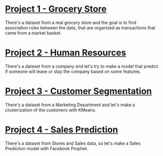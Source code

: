 # [Project 1 - Grocery Store](https://github.com/AllenRodger22/Alan_Roger_Portfolio/blob/main/grocery-store-association-rules.ipynb)
There's a dataset from a real grocery store and the goal is to find association rules between the data, that are organized as transactions that came from a market basket.

# [Project 2 - Human Resources](https://github.com/AllenRodger22/Alan_Roger_Portfolio/blob/main/Human_Resources_Project.ipynb)
There's a dataset from a company and let's try to make a model that predict if someone will leave or stay the company based on some features.

# [Project 3 - Customer Segmentation](https://github.com/AllenRodger22/Alan_Roger_Portfolio/blob/main/Marketing_Project.ipynb)
There's a dataset from a Marketing Department and let's  make a clusterization of the customers with KMeans.

# [Project 4 - Sales Prediction](https://github.com/AllenRodger22/Alan_Roger_Portfolio/blob/main/Sales_Prediction_Project.ipynb)
There's a dataset from Stores and Sales data, so let's make a Sales Prediction model with Facebook Prophet.

